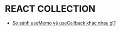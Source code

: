 # REACT COLLECTION

- [So sánh useMemo và useCallback khác nhau gì?](/posts/react/useMemo_useCallback.mdx)
